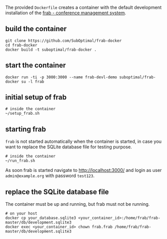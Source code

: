 The provided `Dockerfile` creates a container with the default development installation of the [frab - conference management system](https://github.com/frab/frab).

## build the container

    git clone https://github.com/SubOptimal/frab-docker
    cd frab-docker
    docker build -t suboptimal/frab-docker .

## start the container

    docker run -ti -p 3000:3000 --name frab-devl-demo suboptimal/frab-docker su -l frab

## initial setup of frab

    # inside the container
    ~/setup_frab.sh

## starting frab

`frab` is not started automatically when the container is started, in case you want to replace the SQLite database file for testing purpose.

    # inside the container
    ~/run_frab.sh

As soon frab is started navigate to [http://localhost:3000/](http://localhost:3000/) and login as user `admin@example.org` with password `test123`.

## replace the SQLite database file

The container must be up and running, but frab must not be running.

    # on your host
    docker cp your_database.sqlite3 <your_container_id>:/home/frab/frab-master/db/development.sqlite3
    docker exec <your_container_id> chown frab.frab /home/frab/frab-master/db/development.sqlite3
